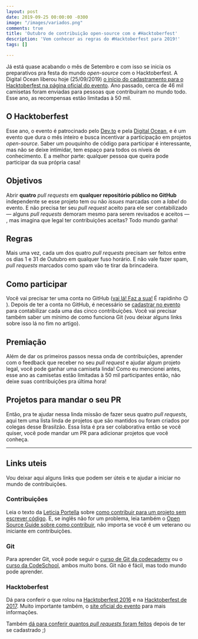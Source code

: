 ```yaml
---
layout: post
date: 2019-09-25 00:00:00 -0300
image: "/images/variados.png"
comments: true
title: 'Outubro de contribuição open-source com o #Hacktoberfest'
description: 'Vem conhecer as regras do #Hacktoberfest para 2019!'
tags: []

---
```

Já está quase acabando o mês de Setembro e com isso se inicia os preparativos pra festa do mundo _open-source_ com o Hacktoberfest. A Digital Ocean liberou hoje (25/09/2019) [o início do cadastramento para o Hacktoberfest na página oficial do evento](https://hacktoberfest.digitalocean.com). Ano passado, cerca de 46 mil camisetas foram enviadas para pessoas que contribuíram no mundo todo. Esse ano, as recompensas estão limitadas à 50 mil.

## O Hacktoberfest

Esse ano, o evento é patrocinado pelo [Dev.to](https://dev.to/) e pela [Digital Ocean](https://www.digitalocean.com), e é um evento que dura o mês inteiro e busca incentivar a participação em projetos _open-source_.  Saber um pouquinho de código para participar é interessante, mas não se deixe intimidar, tem espaço para todos os níveis de conhecimento. E a melhor parte: qualquer pessoa que queira pode participar da sua própria casa!

## Objetivos

Abrir **quatro** _pull requests_ em **qualquer repositório público no GitHub** independente se esse projeto tem ou não _issues_ marcadas com a _label_ do evento. E não precisa ter seu _pull request_ aceito para ele ser contabilizado — alguns _pull requests_ demoram mesmo para serem revisados e aceitos — , mas imagina que legal ter contribuições aceitas? Todo mundo ganha!

## Regras

Mais uma vez, cada um dos quatro _pull requests_ precisam ser feitos entre os dias 1 e 31 de Outubro em qualquer fuso horário. E não vale fazer spam, _pull requests_ marcados como spam vão te tirar da brincadeira.

## Como participar

Você vai precisar ter uma conta no GitHub ([vai lá! Faz a sua!](https://github.com/join?source=header-home) É rapidinho 😉 ). Depois de ter a conta no GitHub, é necessário se [cadastrar no evento](https://hacktoberfest.digitalocean.com/sign_up/register) para contabilizar cada uma das cinco contribuições. Você vai precisar também saber um mínimo de como funciona Git (vou deixar alguns links sobre isso lá no fim no artigo).

## Premiação

Além de dar os primeiros passos nessa onda de contribuições, aprender com o feedback que receber no seu _pull request_ e ajudar algum projeto legal, você pode ganhar uma camiseta linda! Como eu mencionei antes, esse ano as camisetas estão limitadas à 50 mil participantes então, não deixe suas contribuições pra última hora!

## Projetos para mandar o seu PR

Então, pra te ajudar nessa linda missão de fazer seus quatro _pull requests_, aqui tem uma lista linda de projetos que são mantidos ou foram criados por colegas desse Brasilzão. Essa lista é pra ser colaborativa então se você quiser, você pode mandar um PR para adicionar projetos que você conheça.

***

## Links uteis

Vou deixar aqui alguns links que podem ser úteis e te ajudar a iniciar no mundo de contribuições.

### Contribuições

Leia o texto da [Leticia Portella](https://medium.com/u/fbec442246b5?source=post_page-----c5672e97193f----------------------) sobre [como contribuir para um projeto sem escrever código](https://medium.com/@leportella/como-contribuir-para-um-projeto-open-source-pela-primeira-vez-sem-escrever-c%C3%B3digo-21e55a896fb0). E, se inglês não for um problema, leia também o [Open Source Guide sobre como contribuir](https://opensource.guide/how-to-contribute/), não importa se você é um veterano ou iniciante em contribuições.

### Git

Para aprender Git, você pode seguir o [curso de Git da codecademy](https://www.codecademy.com/pt/learn/learn-git) ou o [curso da CodeSchool](https://www.codeschool.com/courses/try-git), ambos muito bons. Git não é fácil, mas todo mundo pode aprender.

### Hacktoberfest

Dá para conferir o que rolou na [Hacktoberfest 2016](https://blog.digitalocean.com/open-source-at-its-hacktoberbest/) e na [Hacktoberfest de 2017](https://blog.digitalocean.com/hacktoberfest-2017-recap/). Muito importante também, o [site oficial do evento](https://hacktoberfest.digitalocean.com/) para mais informações.

Também [dá para conferir quantos _pull requests_ foram feitos](https://hacktoberfest.digitalocean.com/stats/) depois de ter se cadastrado ;)